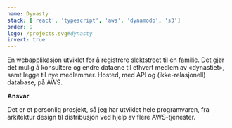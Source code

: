 ```yaml
---
name: Dynasty
stack: ['react', 'typescript', 'aws', 'dynamodb', 's3']
order: 9
logo: /projects.svg#dynasty
invert: true
---
```


En webapplikasjon utviklet for å registrere slektstreet til en familie. Det gjør det
mulig å konsultere og endre dataene til ethvert medlem av «dynastiet», samt legge til
nye medlemmer. Hosted, med API og (ikke-relasjonell) database, på AWS.

<b>Ansvar</b>

Det er et personlig prosjekt, så jeg har utviklet hele programvaren, fra arkitektur
design til distribusjon ved hjelp av flere AWS-tjenester.
